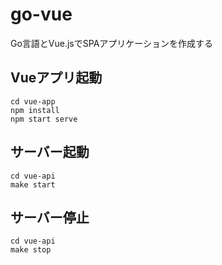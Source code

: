 # go-vue
Go言語とVue.jsでSPAアプリケーションを作成する

## Vueアプリ起動
```
cd vue-app
npm install
npm start serve
```

## サーバー起動 
```
cd vue-api
make start
```

## サーバー停止
```
cd vue-api
make stop
```
